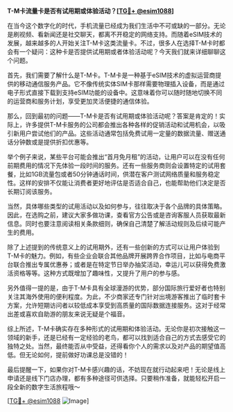 **T-M卡流量卡是否有试用期或体验活动？[[TG💪+ @esim1088](https://t.me/s/esim1088)]**

在当今这个数字化的时代，手机流量已经成为我们生活中不可或缺的一部分。无论是刷视频、看新闻还是社交聊天，都离不开稳定的网络支持。而随着eSIM技术的发展，越来越多的人开始关注T-M卡这类流量卡。不过，很多人在选择T-M卡时都会有一个疑问：这种卡是否提供试用期或者体验活动呢？今天我们就来详细聊聊这个问题。

首先，我们需要了解什么是T-M卡。T-M卡是一种基于eSIM技术的虚拟运营商提供的移动通信服务产品。它不像传统实体SIM卡那样需要物理插入设备，而是通过电子形式直接下载到支持eSIM功能的设备中。这意味着你可以随时随地切换不同的运营商和服务计划，享受更加灵活便捷的通信体验。

那么，回到最初的问题——T-M卡是否有试用期或体验活动呢？答案是肯定的！实际上，许多提供T-M卡服务的公司都会推出各种各样的促销活动和试用机会，以吸引新用户尝试他们的产品。这些活动通常包括免费试用一定量的数据流量、赠送通话分钟数或是提供折扣优惠等。

举个例子来说，某些平台可能会推出“首月免月租”的活动，让用户可以在没有任何前期费用的情况下先体验一段时间的服务。还有一些服务商则会设置特定的试用套餐，比如1GB流量包或者50分钟通话时间，供潜在客户测试网络质量和服务稳定性。这样的安排不仅能让消费者更好地评估是否适合自己，也能帮助他们决定是否长期订阅该服务。

当然，具体哪些类型的试用活动以及如何参与，往往取决于各个品牌的具体策略。因此，在选购之前，建议大家多做功课，查看官方公告或是咨询客服人员获取最新信息。同时也要注意阅读相关条款细则，确保自己清楚了解活动规则及后续可能产生的费用。

除了上述提到的传统意义上的试用期外，还有一些创新的方式可以让用户体验到T-M卡的魅力。例如，有些企业会联合其他品牌开展跨界合作项目，比如与电商平台联合推出专属优惠券；或者是在特定节日举办抽奖活动，幸运儿可以获得免费激活资格等等。这种方式既增加了趣味性，又提升了用户的参与感。

另外值得一提的是，由于T-M卡具有全球漫游的优势，部分国际旅行爱好者也特别关注其海外使用的便利程度。为此，不少商家还专门针对出境游客推出了临时套卡方案，允许短期访问者以较低成本享受到高质量的国际数据连接服务。这对于经常出差或喜欢自助游的朋友来说无疑是个福音。

综上所述，T-M卡确实存在多种形式的试用期和体验活动。无论你是初次接触这一领域的新手，还是已经有一定经验的老鸟，都可以找到适合自己的方式去感受它的独特之处。当然，最终能否从中受益，还得看你个人的需求以及对产品的期望值高低。但无论如何，提前做好功课总是没错的！

最后提醒一下，如果你对T-M卡感兴趣的话，不妨现在就行动起来吧！无论是线上申请还是线下门店办理，都有多种途径可供选择。只要稍作准备，就能轻松开启一段全新的数字生活旅程哦～

[[TG💪+ @esim1088](https://t.me/s/esim1088) ![Image](https://i.postimg.cc/4NQfJmqS/Snipaste-2025-05-13-00-14-12.png)]